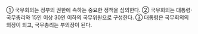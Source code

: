 ① 국무회의는 정부의 권한에 속하는 중요한 정책을 심의한다.
② 국무회의는 대통령·국무총리와 15인 이상 30인 이하의 국무위원으로 구성한다.
③ 대통령은 국무회의의 의장이 되고, 국무총리는 부의장이 된다.
